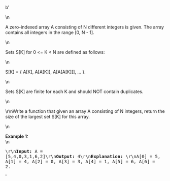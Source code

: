 b'<div class="question-description">\n<p><p>A zero-indexed array A consisting of N different integers is given. The array contains all integers in the range [0, N - 1]. </p>\n<p>Sets S[K] for 0 &lt;= K &lt; N are defined as follows:</p>\n<p>S[K] = { A[K], A[A[K]], A[A[A[K]]], ... }.</p>\n<p>Sets S[K] are finite for each K and should NOT contain duplicates.</p>\n<p>\r\nWrite a function that given an array A consisting of N integers, return the size of the largest set S[K] for this array.</p>\n<p><b>Example 1:</b><br/>\n<pre>\r\n<b>Input:</b> A = [5,4,0,3,1,6,2]\r\n<b>Output:</b> 4\r\n<b>Explanation:</b> \r\nA[0] = 5, A[1] = 4, A[2] = 0, A[3] = 3, A[4] = 1, A[5] = 6, A[6] = 2.</pre></p></p></div>'